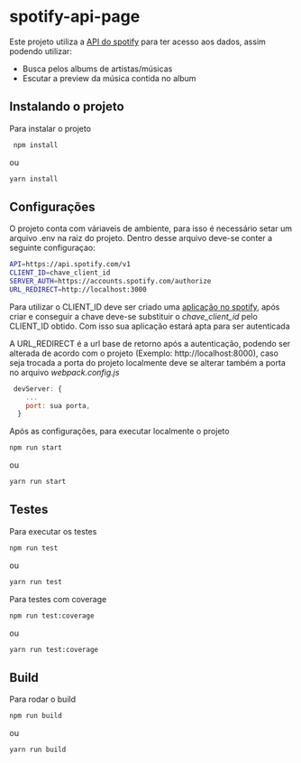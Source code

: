 # spotify-api-page

Este projeto utiliza a [API do spotify](https://developer.spotify.com/documentation/web-api/reference/#/) para ter acesso aos dados, assim podendo utilizar:

- Busca pelos albums de artistas/músicas
- Escutar a preview da música contida no album

## Instalando o projeto

Para instalar o projeto

```sh
 npm install
```

ou

```sh
yarn install
```

## Configurações

O projeto conta com váriaveis de ambiente, para isso é necessário setar um arquivo .env na raiz do projeto. Dentro desse arquivo deve-se conter a seguinte configuraçao:

```sh
API=https://api.spotify.com/v1
CLIENT_ID=chave_client_id
SERVER_AUTH=https://accounts.spotify.com/authorize
URL_REDIRECT=http://localhost:3000
```

Para utilizar o CLIENT_ID deve ser criado uma [aplicação no spotify](https://developer.spotify.com/documentation/general/guides/authorization/app-settings/), após criar e conseguir a chave deve-se substituir o <i>chave_client_id</i> pelo CLIENT_ID obtido. Com isso sua aplicação estará apta para ser autenticada

A URL_REDIRECT é a url base de retorno após a autenticação, podendo ser alterada de acordo com o projeto (Exemplo: http<span>://</span>localhost:8000), caso seja trocada a porta do projeto localmente deve se alterar também a porta no arquivo <i>webpack.config.js</i>

```javascript
 devServer: {
    ...
    port: sua porta,
  }
```

Após as configurações, para executar localmente o projeto

```sh
npm run start
```

ou

```sh
yarn run start
```

## Testes

Para executar os testes

```sh
npm run test
```

ou

```sh
yarn run test
```

Para testes com coverage

```sh
npm run test:coverage
```

ou

```sh
yarn run test:coverage
```

## Build

Para rodar o build

```sh
npm run build
```

ou

```sh
yarn run build
```
